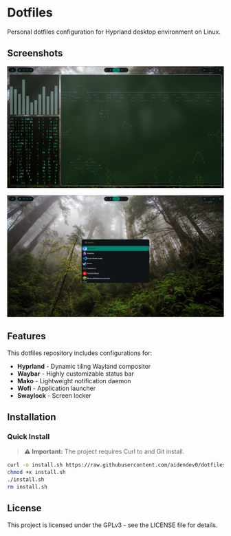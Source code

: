 # Dotfiles

Personal dotfiles configuration for Hyprland desktop environment on Linux.

## Screenshots
<p align="center"> <img src="https://raw.githubusercontent.com/aidendev0/dotfiles-hyprland/refs/heads/testing/screenshots/screenshot_1.png" alt="Screenshot" width="600"> </p>
<p align="center"> <img src="https://raw.githubusercontent.com/aidendev0/dotfiles-hyprland/testing/screenshots/screenshot_2.png" alt="Screenshot" width="600"> </p>

## Features

This dotfiles repository includes configurations for:

- **Hyprland** - Dynamic tiling Wayland compositor
- **Waybar** - Highly customizable status bar
- **Mako** - Lightweight notification daemon
- **Wofi** - Application launcher
- **Swaylock** - Screen locker

## Installation

### Quick Install

> **⚠️ Important:** The project requires Curl to and Git install.

```bash
curl -o install.sh https://raw.githubusercontent.com/aidendev0/dotfiles-hyprland/stable/install.sh
chmod +x install.sh
./install.sh
rm install.sh
```
## License

This project is licensed under the GPLv3 - see the LICENSE file for details.
